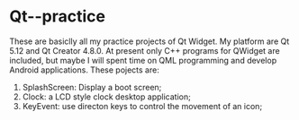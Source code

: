 # Qt--practice
These are basiclly all my practice projects of Qt Widget. My platform are Qt 5.12 and Qt Creator 4.8.0. 
At present only C++ programs for QWidget are included, but maybe I will spent time on QML programming and develop Android applications.
These pojects are:
1. SplashScreen: Display a boot screen;
2. Clock: a LCD style clock desktop application;
3. KeyEvent: use directon keys to control the movement of an icon;

